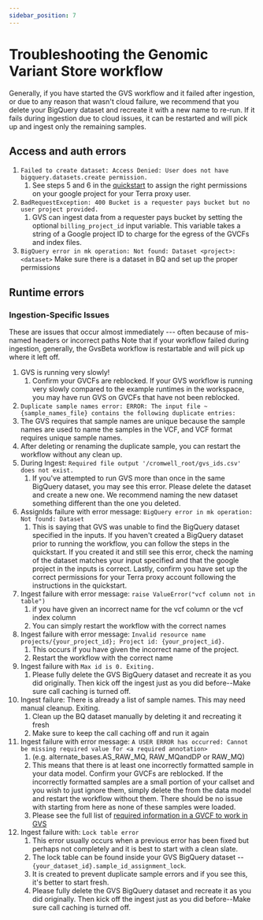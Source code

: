 ```yaml
---
sidebar_position: 7
---
```

# Troubleshooting the Genomic Variant Store workflow

Generally, if you have started the GVS workflow and it failed after ingestion, or due to any reason that wasn't cloud failure, we recommend that you delete your BigQuery dataset and recreate it with a new name to re-run. If it fails during ingestion due to cloud issues, it can be restarted and will pick up and ingest only the remaining samples.

## Access and auth errors
1. `Failed to create dataset: Access Denied: User does not have bigquery.datasets.create permission.`
   1. See steps 5 and 6 in the [quickstart](./gvs-quickstart.md) to assign the right permissions on your google project for your Terra proxy user.
1. `BadRequestException: 400 Bucket is a requester pays bucket but no user project provided.`
   1. GVS can ingest data from a requester pays bucket by setting the optional `billing_project_id` input variable. This variable takes a string of a Google project ID to charge for the egress of the GVCFs and index files.
1. `BigQuery error in mk operation: Not found: Dataset <project>:<dataset>`
   Make sure there is a dataset in BQ and set up the proper permissions

## Runtime errors
### Ingestion-Specific Issues
These are issues that occur almost immediately --- often because of mis-named headers or incorrect paths
Note that if your workflow failed during ingestion, generally, the GvsBeta workflow is restartable and will pick up where it left off.

1. GVS is running very slowly!
   1. Confirm your GVCFs are reblocked. If your GVS workflow is running very slowly compared to the example runtimes in the workspace, you may have run GVS on GVCFs that have not been reblocked. 
1.  `Duplicate sample names error: ERROR: The input file ~{sample_names_file} contains the following duplicate entries:`
   1. The GVS requires that sample names are unique because the sample names are used to name the samples in the VCF, and VCF format requires unique sample names.
   1. After deleting or renaming the duplicate sample, you can restart the workflow without any clean up.
1. During Ingest: `Required file output '/cromwell_root/gvs_ids.csv' does not exist.`
   1. If you've attempted to run GVS more than once in the same BigQuery dataset, you may see this error. Please delete the dataset and create a new one. We recommend naming the new dataset something different than the one you deleted.
1. AssignIds failure with error message: `BigQuery error in mk operation: Not found: Dataset`
   1. This is saying that GVS was unable to find the BigQuery dataset specified in the inputs. If you haven't created a BigQuery dataset prior to running the workflow, you can follow the steps in the quickstart. If you created it and still see this error, check the naming of the dataset matches your input specified and that the google project in the inputs is correct. Lastly, confirm you have set up the correct permissions for your Terra proxy account following the instructions in the quickstart.
1. Ingest failure with error message: `raise ValueError("vcf column not in table")`
   1. if you have given an incorrect name for the vcf column or the vcf index column
   1. You can simply restart the workflow with the correct names
1. Ingest failure with error message: `Invalid resource name projects/{your_project_id}; Project id: {your_project_id}.`
   1. This occurs if you have given the incorrect name of the project.
   1. Restart the workflow with the correct name
1. Ingest failure with `Max id is 0. Exiting.`
   1. Please fully delete the GVS BigQuery dataset and recreate it as you did originally. Then kick off the ingest just as you did before--Make sure call caching is turned off.
1. Ingest failure: There is already a list of sample names. This may need manual cleanup. Exiting.
   1. Clean up the BQ dataset manually by deleting it and recreating it fresh
   1. Make sure to keep the call caching off and run it again
1. Ingest failure with error message: `A USER ERROR has occurred: Cannot be missing required value for <a required annotation>`
   1. (e.g. alternate_bases.AS_RAW_MQ, RAW_MQandDP or RAW_MQ)
   1. This means that there is at least one incorrectly formatted sample in your data model. Confirm your GVCFs are reblocked. If the incorrectly formatted samples are a small portion of your callset and you wish to just ignore them, simply delete the from the data model and restart the workflow without them. There should be no issue with starting from here as none of these samples were loaded.
   1. Please see the full list of [required information in a GVCF to work in GVS](./run-your-own-samples.md#gvcf-annotations)
1. Ingest failure with: `Lock table error`
   1. This error usually occurs when a previous error has been fixed but perhaps not completely and it is best to start with a clean slate.
   1. The lock table can be found inside your GVS BigQuery dataset  -- `{your_dataset_id}.sample_id_assignment_lock`. 
   1. It is created to prevent duplicate sample errors and if you see this, it's better to start fresh. 
   1. Please fully delete the GVS BigQuery dataset and recreate it as you did originally. Then kick off the ingest just as you did before--Make sure call caching is turned off.







